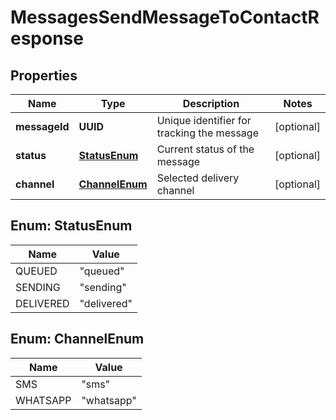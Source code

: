 

# MessagesSendMessageToContactResponse


## Properties

| Name | Type | Description | Notes |
|------------ | ------------- | ------------- | -------------|
|**messageId** | **UUID** | Unique identifier for tracking the message |  [optional] |
|**status** | [**StatusEnum**](#StatusEnum) | Current status of the message |  [optional] |
|**channel** | [**ChannelEnum**](#ChannelEnum) | Selected delivery channel |  [optional] |



## Enum: StatusEnum

| Name | Value |
|---- | -----|
| QUEUED | &quot;queued&quot; |
| SENDING | &quot;sending&quot; |
| DELIVERED | &quot;delivered&quot; |



## Enum: ChannelEnum

| Name | Value |
|---- | -----|
| SMS | &quot;sms&quot; |
| WHATSAPP | &quot;whatsapp&quot; |



